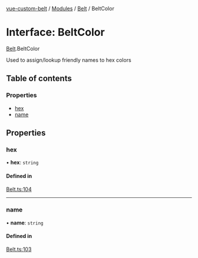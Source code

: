 [vue-custom-belt](../README.md) / [Modules](../modules.md) / [Belt](../modules/Belt.md) / BeltColor

# Interface: BeltColor

[Belt](../modules/Belt.md).BeltColor

Used to assign/lookup friendly names to hex colors

## Table of contents

### Properties

- [hex](Belt.BeltColor.md#hex)
- [name](Belt.BeltColor.md#name)

## Properties

### hex

• **hex**: `string`

#### Defined in

[Belt.ts:104](https://github.com/jeffholst/vue-custom-belt/blob/98d6c2b/src/Belt.ts#L104)

---

### name

• **name**: `string`

#### Defined in

[Belt.ts:103](https://github.com/jeffholst/vue-custom-belt/blob/98d6c2b/src/Belt.ts#L103)
